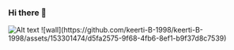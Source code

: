 ### Hi there 👋


<img title="a title" alt="Alt text" src="wall.jpg">
![wall](https://github.com/keerti-B-1998/keerti-B-1998/assets/153301474/d5fa2575-9f68-4fb6-8ef1-b9f37d8c7539)
